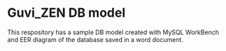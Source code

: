 # Guvi_ZEN DB model

This respository has a sample DB model created with MySQL WorkBench and EER diagram of the database saved in a word document.

